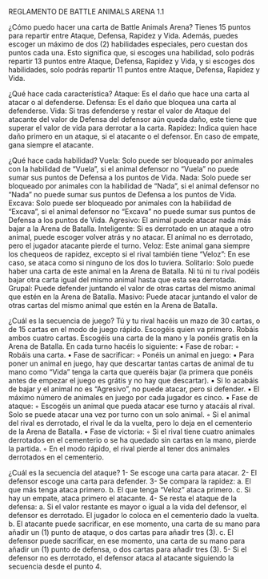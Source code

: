REGLAMENTO DE 
BATTLE ANIMALS ARENA 1.1

¿Cómo puedo hacer una carta de Battle Animals Arena?
Tienes 15 puntos para repartir entre Ataque, Defensa, Rapidez y Vida.
Además, puedes escoger un máximo de dos (2) habilidades especiales, pero cuestan dos puntos cada una.
Esto significa que, si escoges una habilidad, solo podrás repartir 13 puntos entre Ataque, Defensa, Rapidez y Vida, y si escoges dos habilidades, solo podrás repartir 11 puntos entre Ataque, Defensa, Rapidez y Vida.

¿Qué hace cada característica?
Ataque: Es el daño que hace una carta al atacar o al defenderse.
Defensa: Es el daño que bloquea una carta al defenderse. 
Vida: Si tras defenderse y restar el valor de Ataque del atacante del valor de Defensa del defensor aún queda daño, este tiene que superar el valor de vida para derrotar a la carta.
Rapidez: Indica quien hace daño primero en un ataque, si el atacante o el defensor. En caso de empate, gana siempre el atacante.

¿Qué hace cada habilidad?
Vuela: Solo puede ser bloqueado por animales con la habilidad de “Vuela”, si el animal defensor no “Vuela” no puede sumar sus puntos de Defensa a los puntos de Vida.
Nada: Solo puede ser bloqueado por animales con la habilidad de “Nada”, si el animal defensor no “Nada” no puede sumar sus puntos de Defensa a los puntos de Vida.
Excava: Solo puede ser bloqueado por animales con la habilidad de “Excava”, si el animal defensor no “Excava” no puede sumar sus puntos de Defensa a los puntos de Vida.
Agresivo: El animal puede atacar nada más bajar a la Arena de Batalla.
Inteligente: Si es derrotado en un ataque a otro animal, puede escoger volver atrás y no atacar. El animal no es derrotado, pero el jugador atacante pierde el turno.
Veloz: Este animal gana siempre los chequeos de rapidez, excepto si el rival también tiene “Veloz”: En ese caso, se ataca como si ninguno de los dos lo tuviera.
Solitario: Solo puede haber una carta de este animal en la Arena de Batalla. Ni tú ni tu rival podéis bajar otra carta igual del mismo animal hasta que esta sea derrotada.
Grupal: Puede defender juntando el valor de otras cartas del mismo animal que estén en la Arena de Batalla.
Masivo: Puede atacar juntando el valor de otras cartas del mismo animal que estén en la Arena de Batalla.

¿Cuál es la secuencia de juego?
Tú y tu rival hacéis un mazo de 30 cartas, o de 15 cartas en el modo de juego rápido.
Escogéis quien va primero.
Robáis ambos cuatro cartas.
Escogéis una carta de la mano y la ponéis gratis en la Arena de Batalla.
En cada turno hacéis lo siguiente:
    • Fase de robar:
        ◦ Robáis una carta.
    • Fase de sacrificar:
        ◦ Ponéis un animal en juego:
            ▪ Para poner un animal en juego, hay que descartar tantas cartas de animal de tu mano como “Vida” tenga la carta que queréis bajar (la primera que ponéis antes de empezar el juego es grátis y no hay que descartar).
            ▪ Si lo acabáis de bajar y el animal no es “Agresivo”, no puede atacar, pero si defender.
            ▪ El máximo número de animales en juego por cada jugador es cinco.
    • Fase de ataque:
        ◦ Escogéis un animal que pueda atacar ese turno y atacáis al rival. Solo se puede atacar una vez por turno con un solo animal.
        ◦ Si el animal del rival es derrotado, el rival le da la vuelta, pero lo deja en el cementerio de la Arena de Batalla.
    • Fase de victoria:
        ◦ Si el rival tiene cuatro animales derrotados en el cementerio o se ha quedado sin cartas en la mano, pierde la partida.
        ◦ En el modo rápido, el rival pierde al tener dos animales derrotados en el cementerio.

¿Cuál es la secuencia del ataque?
    1- Se escoge una carta para atacar.
    2- El defensor escoge una carta para defender.
    3- Se compara la rapidez: 
        a. El que más tenga ataca primero.
        b. El que tenga “Veloz” ataca primero.
        c. Si hay un empate, ataca primero el atacante.
    4- Se resta el ataque de la defensa:
        a. Si el valor restante es mayor o igual a la vida del defensor, el defensor es derrotado. El jugador lo coloca en el cementerio dado la vuelta.
        b. El atacante puede sacrificar, en ese momento, una carta de su mano para añadir un (1) punto de ataque, o dos cartas para añadir tres (3).
        c. El defensor puede sacrificar, en ese momento, una carta de su mano para añadir un (1) punto de defensa, o dos cartas para añadir tres (3).
    5- Si el defensor no es derrotado, el defensor ataca al atacante siguiendo la secuencia desde el punto 4.
